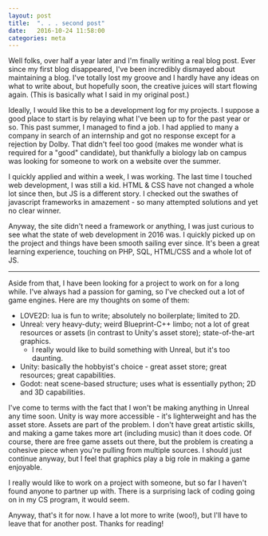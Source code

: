```yaml
---
layout: post
title:  ". . . second post"
date:   2016-10-24 11:58:00
categories: meta
---
```


Well folks, over half a year later and I'm finally writing a real blog post. Ever since my first blog disappeared, I've been incredibly dismayed about maintaining a blog. I've totally lost my groove and I hardly have any ideas on what to write about, but hopefully soon, the creative juices will start flowing again. (This is basically what I said in my original post.)

Ideally, I would like this to be a development log for my projects. I suppose a good place to start is by relaying what I've been up to for the past year or so. 
This past summer, I managed to find a job. I had applied to many a company in search of an internship and got no response except for a rejection by Dolby. That didn't feel too good (makes me wonder what is required for a "good" candidate), but thankfully a biology lab on campus was looking for someone to work on a website over the summer.

I quickly applied and within a week, I was working. The last time I touched web development, I was still a kid. HTML & CSS have not changed a whole lot since then, but JS is a different story. I checked out the swathes of javascript frameworks in amazement - so many attempted solutions and yet no clear winner.

Anyway, the site didn't need a framework or anything, I was just curious to see what the state of web development in 2016 was. I quickly picked up on the project and things have been smooth sailing ever since. It's been a great learning experience, touching on PHP, SQL, HTML/CSS and a whole lot of JS.

---

Aside from that, I have been looking for a project to work on for a long while. I've always had a passion for gaming, so I've checked out a lot of game engines. Here are my thoughts on some of them:

- LOVE2D: lua is fun to write; absolutely no boilerplate; limited to 2D.
- Unreal: very heavy-duty; weird Blueprint-C++ limbo; not a lot of great resources or assets (in contrast to Unity's asset store); state-of-the-art graphics.
    - I really would like to build something with Unreal, but it's too daunting.
- Unity: basically the hobbyist's choice - great asset store; great resources; great capabilities.
- Godot: neat scene-based structure; uses what is essentially python; 2D and 3D capabilities.

I've come to terms with the fact that I won't be making anything in Unreal any time soon. Unity is way more accessible - it's lighterweight and has the asset store. Assets are part of the problem. I don't have great artistic skills, and making a game takes more art (including music) than it does code. Of course, there are free game assets out there, but the problem is creating a cohesive piece when you're pulling from multiple sources. I should just continue anyway, but I feel that graphics play a big role in making a game enjoyable.

I really would like to work on a project with someone, but so far I haven't found anyone to partner up with. There is a surprising lack of coding going on in my CS program, it would seem.

Anyway, that's it for now. I have a lot more to write (woo!), but I'll have to leave that for another post. Thanks for reading!